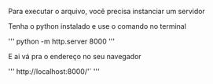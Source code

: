 Para executar o arquivo, você precisa instanciar um servidor

Tenha o python instalado e use o comando no terminal

'''
python -m http.server 8000
'''

E ai vá pra o endereço no seu navegador

'''
http://localhost:8000/'´
'''